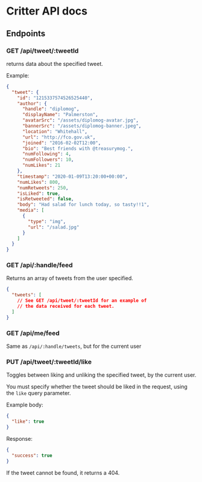 # Critter API docs

## Endpoints

### GET /api/tweet/:tweetId

returns data about the specified tweet.

Example:

```json
{
  "tweet": {
    "id": "1215337574526525440",
    "author": {
      "handle": "diplomog",
      "displayName": "Palmerston",
      "avatarSrc": "/assets/diplomog-avatar.jpg",
      "bannerSrc": "/assets/diplomog-banner.jpeg",
      "location": "Whitehall",
      "url": "http://fco.gov.uk",
      "joined": "2016-02-02T12:00",
      "bio": "Best friends with @treasurymog.",
      "numFollowing": 4,
      "numFollowers": 10,
      "numLikes": 21
    },
    "timestamp": "2020-01-09T13:20:00+00:00",
    "numLikes": 800,
    "numRetweets": 250,
    "isLiked": true,
    "isRetweeted": false,
    "body": "Had salad for lunch today, so tasty!!1",
    "media": [
      {
        "type": "img",
        "url": "/salad.jpg"
      }
    ]
  }
}
```

### GET /api/:handle/feed

Returns an array of tweets from the user specified.

```json
{
  "tweets": [
    // See GET /api/tweet/:tweetId for an example of
    // the data received for each tweet.
  ]
}
```

### GET /api/me/feed

Same as `/api/:handle/tweets`, but for the current user

### PUT /api/tweet/:tweetId/like

Toggles between liking and unliking the specified tweet, by the current user.

You must specify whether the tweet should be liked in the request, using the `like` query parameter.

Example body:

```json
{
  "like": true
}
```

Response:

```json
{
  "success": true
}
```

If the tweet cannot be found, it returns a 404.
